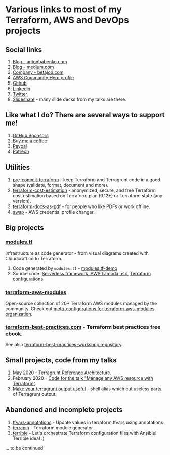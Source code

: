 # Various links to most of my Terraform, AWS and DevOps projects

## Social links

1. [Blog - antonbabenko.com](https://www.antonbabenko.com)
1. [Blog - medium.com](https://medium.com/@anton.babenko)
1. [Company - betajob.com](https://www.betajob.com)
1. [AWS Community Hero profile](https://aws.amazon.com/developer/community/heroes/anton-babenko/)
1. [Github](https://github.com/antonbabenko)
1. [Linkedin](https://www.linkedin.com/in/antonbabenko/)
1. [Twitter](https://twitter.com/antonbabenko)
1. [Slideshare](http://www.slideshare.net/AntonBabenko) - many slide decks from my talks are there.


## Like what I do? There are several ways to support me!

1. [GitHub Sponsors](https://github.com/sponsors/antonbabenko)
1. [Buy me a coffee](https://www.buymeacoffee.com/antonbabenko)
1. [Paypal](https://www.paypal.me/antonbabenko)
1. [Patreon](patreon.com/antonbabenko)


## Utilities

1. [pre-commit-terraform](https://github.com/antonbabenko/pre-commit-terraform) - keep Terraform and Terragrunt code in a good shape (validate, format, document and more).
1. [terraform-cost-estimation](https://github.com/antonbabenko/terraform-cost-estimation) - anonymized, secure, and free Terraform cost estimation based on Terraform plan (0.12+) or Terraform state (any version).
1. [terraform-docs-as-pdf](https://github.com/antonbabenko/terraform-docs-as-pdf) - for people who like PDFs or work offline.
1. [awsp](https://github.com/antonbabenko/awsp) - AWS credential profile changer.


## Big projects

### [modules.tf](https://modules.tf)

Infrastructure as code generator - from visual diagrams created with Cloudcraft.co to Terraform.

1. Code generated by `modules.tf` - [modules.tf-demo](https://github.com/antonbabenko/modules.tf-demo)
1. Source code: [Serverless framework, AWS Lambda, etc](https://github.com/antonbabenko/modules.tf-lambda), [Terraform configurations](https://github.com/antonbabenko/modules.tf-lambda-infra)


### [terraform-aws-modules](https://github.com/terraform-aws-modules)

Open-source collection of 20+ Terraform AWS modules managed by the community. Check out [meta-configurations for terraform-aws-modules organization](https://github.com/terraform-aws-modules/meta).


### [terraform-best-practices.com](https://www.terraform-best-practices.com/) - Terraform best practices free ebook.

See also [terraform-best-practices-workshop repository](https://github.com/antonbabenko/terraform-best-practices-workshop).


## Small projects, code from my talks

1. May 2020 - [Terragrunt Reference Architecture](https://github.com/antonbabenko/terragrunt-reference-architecture).
1. February 2020 - [Code for the talk "Manage any AWS resource with Terraform"](https://github.com/antonbabenko/terraform-aws-anything).
1. [Make your terragrunt output useful](https://gist.github.com/antonbabenko/675049186e54b770b4789886d2056639) - shell alias which cut useless parts of Terragrunt output.


## Abandoned and incomplete projects

1. [tfvars-annotations](https://github.com/antonbabenko/tfvars-annotations) - Update values in terraform.tfvars using annotations
1. [terrapin](https://github.com/antonbabenko/terrapin) - Terraform module generator
1. [terrible](https://github.com/antonbabenko/terrible) - Let's orchestrate Terraform configuration files with Ansible! Terrible idea! :)

... to be continued
